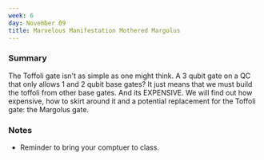```yaml
---
week: 6
day: November 09
title: Marvelous Manifestation Mothered Margolus 
---
```


### Summary
The Toffoli gate isn't as simple as one might think. A 3 qubit gate on a QC that only allows 1 and 2 qubit base gates? It just means that we must build the toffoli from other base gates. And its EXPENSIVE. We will find out how expensive, how to skirt around it and a potential replacement for the Toffoli gate: the Margolus gate.

### Notes
- Reminder to bring your comptuer to class.